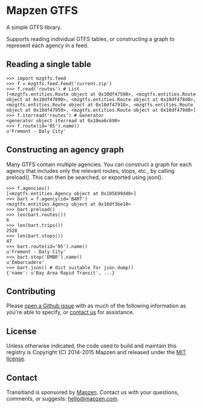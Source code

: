 # Mapzen GTFS

A simple GTFS library. 

Supports reading individual GTFS tables, or constructing a graph to represent each agency in a feed.

## Reading a single table

```
>>> import mzgtfs.feed
>>> f = mzgtfs.feed.Feed('current.zip')
>>> f.read('routes') # List
[<mzgtfs.entities.Route object at 0x10df47590>, <mzgtfs.entities.Route object at 0x10df47890>, <mzgtfs.entities.Route object at 0x10df478d0>, <mzgtfs.entities.Route object at 0x10df47910>, <mzgtfs.entities.Route object at 0x10df47950>, <mzgtfs.entities.Route object at 0x10df479d0>]
>>> f.iterread('routes') # Generator
<generator object iterread at 0x10ea6c690>
>>> f.route(id='05').name()
u'Fremont - Daly City'
```

## Constructing an agency graph

Many GTFS contain multiple agencies. You can construct a graph for each agency that includes only the relevant routes, stops, etc., by calling preload(). This can then be searched, or exported using json().

```
>>> f.agencies()
[<mzgtfs.entities.Agency object at 0x105b99dd0>]
>>> bart = f.agency(id='BART')
<mzgtfs.entities.Agency object at 0x10df3be10>
>>> bart.preload()
>>> len(bart.routes())
6
>>> len(bart.trips())
2528
>>> len(bart.stops())
47
>>> bart.route(id='05').name()
u'Fremont - Daly City'
>>> bart.stop('EMBR').name()
u'Embarcadero'
>>> bart.json() # dict suitable for json.dump()
{'name': u'Bay Area Rapid Transit', ...}
```

## Contributing

Please [open a Github issue](https://github.com/transitland/mapzen-gtfs/issues/new) with as much of the following information as you're able to specify, or [contact us](#contact) for assistance.

## License

Unless otherwise indicated, the code used to build and maintain this registry is Copyright (C) 2014-2015 Mapzen and released under the [MIT license](http://opensource.org/licenses/MIT).

## Contact

Transitland is sponsored by [Mapzen](http://mapzen.com). Contact us with your questions, comments, or suggests: [hello@mapzen.com](mailto:hello@mapzen.com).